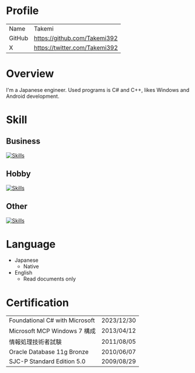 # Profile
| | |
|:--------|:---|
| Name    | Takemi |
| GitHub  | https://github.com/Takemi392 |
| X       | https://twitter.com/Takemi392 |

# Overview
I'm a Japanese engineer. Used programs is C# and C++, likes Windows and Android development.

# Skill
## Business
[![Skills](https://skillicons.dev/icons?i=cs,cpp,c,dotnet&theme=dark&perline=8)](https://skillicons.dev)

## Hobby
[![Skills](https://skillicons.dev/icons?i=py,go,html,css,js,jquery,php,java&theme=dark&perline=8)](https://skillicons.dev)

## Other
[![Skills](https://skillicons.dev/icons?i=github,git,visualstudio,vscode,eclipse,wordpress&theme=dark&perline=8)](https://skillicons.dev)

# Language
+ Japanese
  + Native
+ English
  + Read documents only

# Certification
| | |
|:--------|:---|
| Foundational C# with Microsoft | 2023/12/30 |
| Microsoft MCP Windows 7 構成 | 2013/04/12 |
| 情報処理技術者試験 | 2011/08/05 |
| Oracle Database 11g Bronze | 2010/06/07 |
| SJC-P Standard Edition 5.0 | 2009/08/29 |
